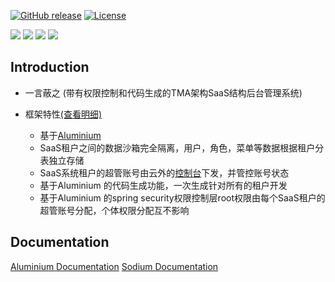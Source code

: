 [![GitHub release](https://img.shields.io/badge/release-1.0.0-28a745.svg)](https://github.com/0nebean/com.alibaba.druid-0nebean.custom/releases)
[![License](https://img.shields.io/badge/license-Apache%202-4EB1BA.svg)](https://www.apache.org/licenses/LICENSE-2.0.html)

![](https://img.shields.io/badge/belong_to-chemical--el-yellowgreen.svg)
![](https://img.shields.io/badge/support-onebean--data-red.svg)
![](https://img.shields.io/badge/dependency-spring--15.20-blue.svg)
![](https://img.shields.io/badge/middleware-mysql-lightgrey.svg)



Introduction
---
- 一言蔽之 (带有权限控制和代码生成的TMA架构SaaS结构后台管理系统)


- 框架特性[(查看明细)](https://github.com/0nebean/Aluminium/wiki/%E6%A1%86%E6%9E%B6%E7%89%B9%E6%80%A7)
  - 基于[Aluminium](https://0nebean.github.io/Aluminium/)
  - SaaS租户之间的数据沙箱完全隔离，用户，角色，菜单等数据根据租户分表独立存储
  - SaaS系统租户的超管账号由云外的[控制台](https://baidu.com)下发，并管控账号状态
  - 基于Aluminium 的代码生成功能，一次生成针对所有的租户开发
  - 基于Aluminium 的spring security权限控制层root权限由每个SaaS租户的超管账号分配，个体权限分配互不影响
  
 
Documentation
---
[Aluminium Documentation](https://github.com/0nebean/Aluminium/wiki)
[Sodium Documentation](https://github.com/0nebean/Sodium/wiki)
